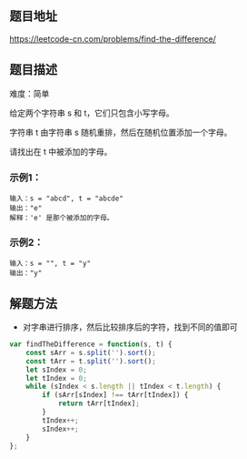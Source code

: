 ## 题目地址

https://leetcode-cn.com/problems/find-the-difference/

## 题目描述

难度：简单

给定两个字符串 s 和 t，它们只包含小写字母。

字符串 t 由字符串 s 随机重排，然后在随机位置添加一个字母。

请找出在 t 中被添加的字母。

### 示例1：

```
输入：s = "abcd", t = "abcde"
输出："e"
解释：'e' 是那个被添加的字母。
```

### 示例2：

```
输入：s = "", t = "y"
输出："y"
```

## 解题方法

- 对字串进行排序，然后比较排序后的字符，找到不同的值即可

```js
var findTheDifference = function(s, t) {
    const sArr = s.split('').sort();
    const tArr = t.split('').sort();
    let sIndex = 0;
    let tIndex = 0;
    while (sIndex < s.length || tIndex < t.length) {
        if (sArr[sIndex] !== tArr[tIndex]) {
            return tArr[tIndex];
        }
        tIndex++;
        sIndex++;
    }
};
```

